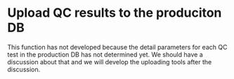 # Upload QC results to the produciton DB

This function has not developed because the detail parameters for each QC test in the production DB has not determined yet. We should have a discussion about that and we will develop the uploading tools after the discussion.
